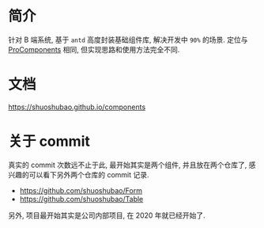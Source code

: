 # 简介

针对 B 端系统, 基于 `antd` 高度封装基础组件库, 解决开发中 `90%` 的场景. 定位与 [ProComponents](https://procomponents.ant.design) 相同, 但实现思路和使用方法完全不同.

# 文档

https://shuoshubao.github.io/components

# 关于 commit

真实的 commit 次数远不止于此, 最开始其实是两个组件, 并且放在两个仓库了, 感兴趣的可以看下另外两个仓库的 commit 记录.

- https://github.com/shuoshubao/Form
- https://github.com/shuoshubao/Table

另外, 项目最开始其实是公司内部项目, 在 2020 年就已经开始了.
